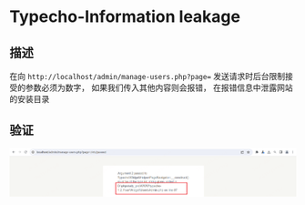 # Typecho-Information leakage

## 描述

在向 `http://localhost/admin/manage-users.php?page=` 发送请求时后台限制接受的参数必须为数字， 如果我们传入其他内容则会报错， 在报错信息中泄露网站的安装目录

## 验证

![image-20231129163630661](./assets/image-20231129163630661.png)